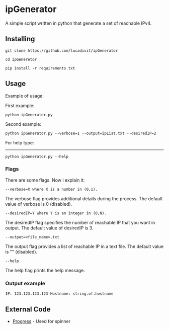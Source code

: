 # ipGenerator

A simple script written in python that generate a set of reachable IPv4.

## Installing

```
git clone https://github.com/lucadivit/ipGenerator

cd ipGeneretor

pip install -r requirements.txt
```

## Usage

Example of usage:

First example:

```
python ipGenerator.py
```

Second example:
```
python ipGenerator.py --verbose=1 --output=ipList.txt --desiredIP=2
```

For help type:
_____________

```
python ipGenerator.py --help
```

### Flags

There are some flags. Now i explain it:

```
--verbose=X where X is a number in (0,1).
```

The verbose flag provides additional details during the process.
The default value of verbose is 0 (disabled).

```
--desiredIP=Y where Y is an integer in (0,N).
```

The desiredIP flag specifies the number of reachable IP that you want in output.
The default value of desiredIP is 3.

```
--output=<file_name>.txt 
```

The output flag provides a list of reachable IP in a text file.
The default value is "" (disabled).

```
--help 
```

The help flag prints the help message.

### Output example

```
IP: 123.123.123.123 Hostname: string.of.hostname
```

## External Code

* [Progress](https://github.com/verigak/progress/) - Used for spinner


